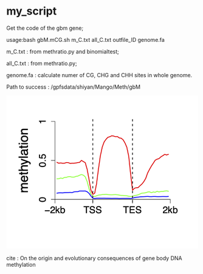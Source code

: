 # my_script
Get the code of the gbm gene;

usage:bash gbM.mCG.sh m_C.txt all_C.txt outfile_ID genome.fa

m_C.txt : from methratio.py and binomialtest;


all_C.txt : from methratio.py;


genome.fa : calculate numer of CG, CHG and CHH sites in whole genome.

Path to success : /gpfsdata/shiyan/Mango/Meth/gbM

![image](https://github.com/FAFUshiyan/GBM-gene-body-methylation/blob/main/Image/example.png)

cite : On the origin and evolutionary consequences of gene body DNA methylation
